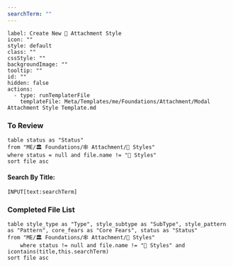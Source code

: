 ```yaml
---
searchTerm: ""
---
```


```meta-bind-button
label: Create New 🔗 Attachment Style
icon: ""
style: default
class: ""
cssStyle: ""
backgroundImage: ""
tooltip: ""
id: ""
hidden: false
actions:
  - type: runTemplaterFile
    templateFile: Meta/Templates/me/Foundations/Attachment/Modal Attachment Style Template.md

```

### To Review
```dataview
table status as "Status"
from "ME/🏛️ Foundations/🕸️ Attachment/🔗 Styles"
where status = null and file.name != "🔗 Styles"
sort file asc
```
#### Search By Title:
`INPUT[text:searchTerm]`

### Completed File List
```dataview
table style_type as "Type", style_subtype as "SubType", style_pattern as "Pattern", core_fears as "Core Fears", status as "Status"
from "ME/🏛️ Foundations/🕸️ Attachment/🔗 Styles"
	where status != null and file.name != "🔗 Styles" and icontains(title,this.searchTerm)
sort file asc
```

